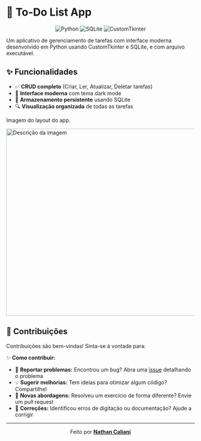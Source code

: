 # 📝 To-Do List App

<div align="center">
  <img src="https://img.shields.io/badge/Python-3.8+-blue?logo=python" alt="Python">
  <img src="https://img.shields.io/badge/SQLite-3-lightgrey?logo=sqlite" alt="SQLite">
  <img src="https://img.shields.io/badge/GUI-CustomTkinter-green" alt="CustomTkinter">
</div>

Um aplicativo de gerenciamento de tarefas com interface moderna desenvolvido em Python usando CustomTkinter e SQLite, e com arquivo executável.

## ✨ Funcionalidades

- ✅ **CRUD completo** (Criar, Ler, Atualizar, Deletar tarefas)
- 🎨 **Interface moderna** com tema dark mode
- 💾 **Armazenamento persistente** usando SQLite
- 🔍 **Visualização organizada** de todas as tarefas

Imagem do layout do app.

<div align="left">
  <img src="https://github.com/user-attachments/assets/e160b223-3edc-41f0-8872-b2addba3e474" alt="Descrição da imagem" width="700" height="500">
</div>

## 🤝 Contribuições

Contribuições são bem-vindas! Sinta-se à vontade para:

✨ **Como contribuir:**
- 🐛 **Reportar problemas:** Encontrou um bug? Abra uma [issue](https://github.com/NtCalii/Sistema_de_Controle_de_Estoque/issues) detalhando o problema
- 💡 **Sugerir melhorias:** Tem ideias para otimizar algum código? Compartilhe!
- 🧠 **Novas abordagens:** Resolveu um exercício de forma diferente? Envie um pull request
- 📝 **Correções:** Identificou erros de digitação ou documentação? Ajude a corrigir

---

<div align="center">
  
Feito por **[Nathan Caliani](https://github.com/NtCalii)**  

</div>
